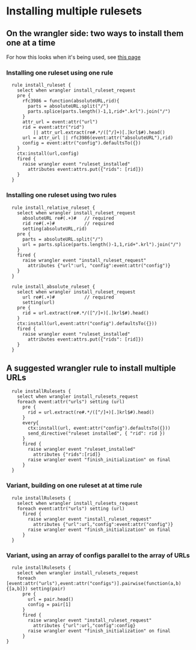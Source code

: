 # Installing multiple rulesets
## On the wrangler side: two ways to install them one at a time

For how this looks when it's being used, see [this page](https://github.com/Picolab/aries-cloudagent-pico/blob/master/NEXT/installation.md)

### Installing one ruleset using one rule

```
  rule install_ruleset {
    select when wrangler install_ruleset_request
    pre {
      rfc3986 = function(absoluteURL,rid){
        parts = absoluteURL.split("/")
        parts.splice(parts.length()-1,1,rid+".krl").join("/")
      }
      attr_url = event:attr("url")
      rid = event:attr("rid")
          || attr_url.extract(re#.*/([^/]+)[.]krl$#).head()
      url = attr_url || rfc3986(event:attr("absoluteURL"),rid)
      config = event:attr("config").defaultsTo({})
    }
    ctx:install(url,config)
    fired {
      raise wrangler event "ruleset_installed"
        attributes event:attrs.put({"rids": [rid]})
    }
  }
```
  
### Installing one ruleset using two rules
  
```
  rule install_relative_ruleset {
    select when wrangler install_ruleset_request
      absoluteURL re#(.+)#   // required
      rid re#(.+)#           // required
      setting(absoluteURL,rid)
    pre {
      parts = absoluteURL.split("/")
      url = parts.splice(parts.length()-1,1,rid+".krl").join("/")
    }
    fired {
      raise wrangler event "install_ruleset_request"
        attributes {"url":url, "config":event:attr("config")}
    }
  }
  
  rule install_absolute_ruleset {
    select when wrangler install_ruleset_request
      url re#(.+)#           // required
      setting(url)
    pre {
      rid = url.extract(re#.*/([^/]+)[.]krl$#).head()
    }
    ctx:install(url,event:attr("config").defaultsTo({}))
    fired {
      raise wrangler event "ruleset_installed"
        attributes event:attrs.put({"rids": [rid]})
    }
  }
```
  
## A suggested wrangler rule to install multiple URLs
  
```
  rule installRulesets {
    select when wrangler install_rulesets_request
    foreach event:attr("urls") setting (url)
      pre {
        rid = url.extract(re#.*/([^/]+)[.]krl$#).head()
      }
      every{
        ctx:install(url, event:attr("config").defaultsTo({}))
        send_directive("ruleset installed", { "rid": rid })
      }
      fired {
        raise wrangler event "ruleset_installed"
          attributes {"rids":[rid]}
        raise wrangler event "finish_initialization" on final
      }
  }
```
### Variant, building on one ruleset at at time rule
  
```
  rule installRulesets {
    select when wrangler install_rulesets_request
    foreach event:attr("urls") setting (url)
      fired {
        raise wrangler event "install_ruleset_request"
          attributes {"url":url,"config":event:attr("config")}
        raise wrangler event "finish_initialization" on final
      }
  }
```
  
### Variant, using an array of configs parallel to the array of URLs
  
```
  rule installRulesets {
    select when wrangler install_rulesets_request
    foreach [event:attr("urls"),event:attr("configs")].pairwise(function(a,b){[a,b]}) setting(pair)
      pre {
        url = pair.head()
        config = pair[1]
      }
      fired {
        raise wrangler event "install_ruleset_request"
          attributes {"url":url,"config":config}
        raise wrangler event "finish_initialization" on final
      }
}
```
  
